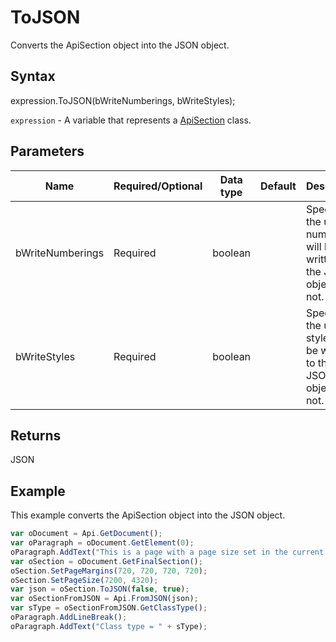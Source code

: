 # ToJSON

Converts the ApiSection object into the JSON object.

## Syntax

expression.ToJSON(bWriteNumberings, bWriteStyles);

`expression` - A variable that represents a [ApiSection](../ApiSection.md) class.

## Parameters

| **Name** | **Required/Optional** | **Data type** | **Default** | **Description** |
| ------------- | ------------- | ------------- | ------------- | ------------- |
| bWriteNumberings | Required | boolean |  | Specifies if the used numberings will be written to the JSON object or not. |
| bWriteStyles | Required | boolean |  | Specifies if the used styles will be written to the JSON object or not. |

## Returns

JSON

## Example

This example converts the ApiSection object into the JSON object.

```javascript
var oDocument = Api.GetDocument();
var oParagraph = oDocument.GetElement(0);
oParagraph.AddText("This is a page with a page size set in the current document section.");
var oSection = oDocument.GetFinalSection();
oSection.SetPageMargins(720, 720, 720, 720);
oSection.SetPageSize(7200, 4320);
var json = oSection.ToJSON(false, true);
var oSectionFromJSON = Api.FromJSON(json);
var sType = oSectionFromJSON.GetClassType();
oParagraph.AddLineBreak();
oParagraph.AddText("Class type = " + sType);
```
